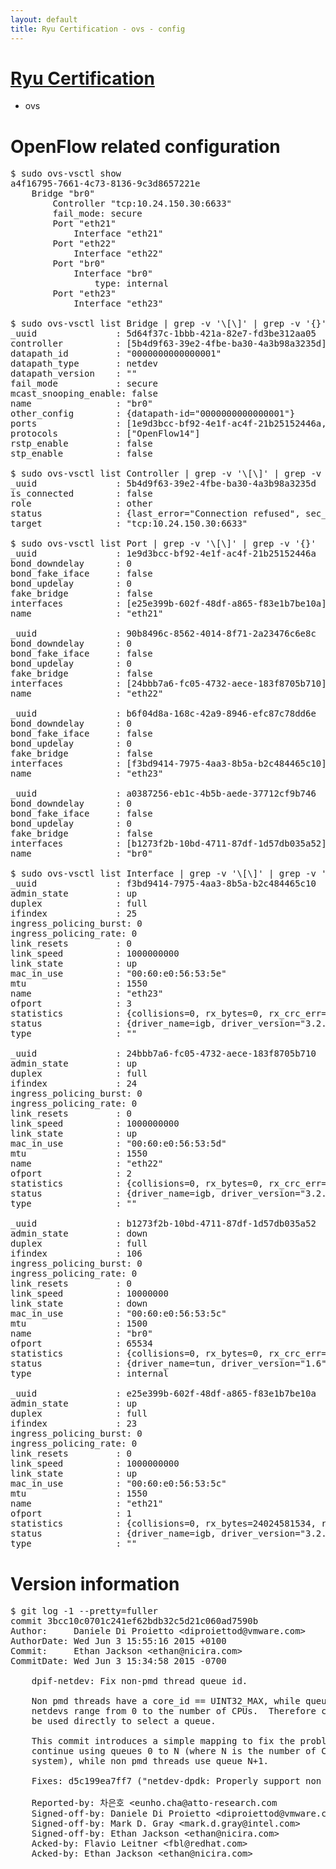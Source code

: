 ```yaml
---
layout: default
title: Ryu Certification - ovs - config
---
```

# [Ryu Certification](http://osrg.github.io/ryu/certification.html)
* ovs 

# OpenFlow related configuration
<pre>
$ sudo ovs-vsctl show
a4f16795-7661-4c73-8136-9c3d8657221e
    Bridge "br0"
        Controller "tcp:10.24.150.30:6633"
        fail_mode: secure
        Port "eth21"
            Interface "eth21"
        Port "eth22"
            Interface "eth22"
        Port "br0"
            Interface "br0"
                type: internal
        Port "eth23"
            Interface "eth23"

$ sudo ovs-vsctl list Bridge | grep -v '\[\]' | grep -v '{}'
_uuid               : 5d64f37c-1bbb-421a-82e7-fd3be312aa05
controller          : [5b4d9f63-39e2-4fbe-ba30-4a3b98a3235d]
datapath_id         : "0000000000000001"
datapath_type       : netdev
datapath_version    : "<built-in>"
fail_mode           : secure
mcast_snooping_enable: false
name                : "br0"
other_config        : {datapath-id="0000000000000001"}
ports               : [1e9d3bcc-bf92-4e1f-ac4f-21b25152446a, 90b8496c-8562-4014-8f71-2a23476c6e8c, a0387256-eb1c-4b5b-aede-37712cf9b746, b6f04d8a-168c-42a9-8946-efc87c78dd6e]
protocols           : ["OpenFlow14"]
rstp_enable         : false
stp_enable          : false

$ sudo ovs-vsctl list Controller | grep -v '\[\]' | grep -v '{}'
_uuid               : 5b4d9f63-39e2-4fbe-ba30-4a3b98a3235d
is_connected        : false
role                : other
status              : {last_error="Connection refused", sec_since_disconnect="1", state=BACKOFF}
target              : "tcp:10.24.150.30:6633"

$ sudo ovs-vsctl list Port | grep -v '\[\]' | grep -v '{}'
_uuid               : 1e9d3bcc-bf92-4e1f-ac4f-21b25152446a
bond_downdelay      : 0
bond_fake_iface     : false
bond_updelay        : 0
fake_bridge         : false
interfaces          : [e25e399b-602f-48df-a865-f83e1b7be10a]
name                : "eth21"

_uuid               : 90b8496c-8562-4014-8f71-2a23476c6e8c
bond_downdelay      : 0
bond_fake_iface     : false
bond_updelay        : 0
fake_bridge         : false
interfaces          : [24bbb7a6-fc05-4732-aece-183f8705b710]
name                : "eth22"

_uuid               : b6f04d8a-168c-42a9-8946-efc87c78dd6e
bond_downdelay      : 0
bond_fake_iface     : false
bond_updelay        : 0
fake_bridge         : false
interfaces          : [f3bd9414-7975-4aa3-8b5a-b2c484465c10]
name                : "eth23"

_uuid               : a0387256-eb1c-4b5b-aede-37712cf9b746
bond_downdelay      : 0
bond_fake_iface     : false
bond_updelay        : 0
fake_bridge         : false
interfaces          : [b1273f2b-10bd-4711-87df-1d57db035a52]
name                : "br0"

$ sudo ovs-vsctl list Interface | grep -v '\[\]' | grep -v '{}'
_uuid               : f3bd9414-7975-4aa3-8b5a-b2c484465c10
admin_state         : up
duplex              : full
ifindex             : 25
ingress_policing_burst: 0
ingress_policing_rate: 0
link_resets         : 0
link_speed          : 1000000000
link_state          : up
mac_in_use          : "00:60:e0:56:53:5e"
mtu                 : 1550
name                : "eth23"
ofport              : 3
statistics          : {collisions=0, rx_bytes=0, rx_crc_err=0, rx_dropped=0, rx_errors=0, rx_frame_err=0, rx_over_err=0, rx_packets=0, tx_bytes=1176922500, tx_dropped=0, tx_errors=0, tx_packets=784615}
status              : {driver_name=igb, driver_version="3.2.10-k", firmware_version="2.10-9"}
type                : ""

_uuid               : 24bbb7a6-fc05-4732-aece-183f8705b710
admin_state         : up
duplex              : full
ifindex             : 24
ingress_policing_burst: 0
ingress_policing_rate: 0
link_resets         : 0
link_speed          : 1000000000
link_state          : up
mac_in_use          : "00:60:e0:56:53:5d"
mtu                 : 1550
name                : "eth22"
ofport              : 2
statistics          : {collisions=0, rx_bytes=0, rx_crc_err=0, rx_dropped=0, rx_errors=0, rx_frame_err=0, rx_over_err=0, rx_packets=0, tx_bytes=18089315792, tx_dropped=0, tx_errors=0, tx_packets=12064077}
status              : {driver_name=igb, driver_version="3.2.10-k", firmware_version="2.10-9"}
type                : ""

_uuid               : b1273f2b-10bd-4711-87df-1d57db035a52
admin_state         : down
duplex              : full
ifindex             : 106
ingress_policing_burst: 0
ingress_policing_rate: 0
link_resets         : 0
link_speed          : 10000000
link_state          : down
mac_in_use          : "00:60:e0:56:53:5c"
mtu                 : 1500
name                : "br0"
ofport              : 65534
statistics          : {collisions=0, rx_bytes=0, rx_crc_err=0, rx_dropped=0, rx_errors=0, rx_frame_err=0, rx_over_err=0, rx_packets=0, tx_bytes=0, tx_dropped=0, tx_errors=0, tx_packets=0}
status              : {driver_name=tun, driver_version="1.6", firmware_version="N/A"}
type                : internal

_uuid               : e25e399b-602f-48df-a865-f83e1b7be10a
admin_state         : up
duplex              : full
ifindex             : 23
ingress_policing_burst: 0
ingress_policing_rate: 0
link_resets         : 0
link_speed          : 1000000000
link_state          : up
mac_in_use          : "00:60:e0:56:53:5c"
mtu                 : 1550
name                : "eth21"
ofport              : 1
statistics          : {collisions=0, rx_bytes=24024581534, rx_crc_err=0, rx_dropped=0, rx_errors=0, rx_frame_err=0, rx_over_err=0, rx_packets=16026376, tx_bytes=0, tx_dropped=0, tx_errors=0, tx_packets=0}
status              : {driver_name=igb, driver_version="3.2.10-k", firmware_version="2.10-9"}
type                : ""
</pre>

# Version information
<pre>
$ git log -1 --pretty=fuller
commit 3bcc10c0701c241ef62bdb32c5d21c060ad7590b
Author:     Daniele Di Proietto &lt;diproiettod@vmware.com&gt;
AuthorDate: Wed Jun 3 15:55:16 2015 +0100
Commit:     Ethan Jackson &lt;ethan@nicira.com&gt;
CommitDate: Wed Jun 3 15:34:58 2015 -0700

    dpif-netdev: Fix non-pmd thread queue id.
    
    Non pmd threads have a core_id == UINT32_MAX, while queue ids used by
    netdevs range from 0 to the number of CPUs.  Therefore core ids cannot
    be used directly to select a queue.
    
    This commit introduces a simple mapping to fix the problem: pmd threads
    continue using queues 0 to N &#40;where N is the number of CPUs in the
    system&#41;, while non pmd threads use queue N+1.
    
    Fixes: d5c199ea7ff7 &#40;&quot;netdev-dpdk: Properly support non pmd threads.&quot;&#41;
    
    Reported-by: 차은호 &lt;eunho.cha@atto-research.com
    Signed-off-by: Daniele Di Proietto &lt;diproiettod@vmware.com&gt;
    Signed-off-by: Mark D. Gray &lt;mark.d.gray@intel.com&gt;
    Signed-off-by: Ethan Jackson &lt;ethan@nicira.com&gt;
    Acked-by: Flavio Leitner &lt;fbl@redhat.com&gt;
    Acked-by: Ethan Jackson &lt;ethan@nicira.com&gt;
</pre>
